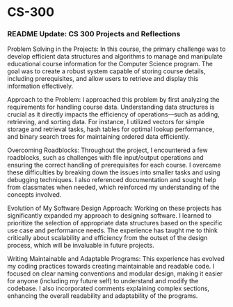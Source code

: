 # CS-300
### README Update: CS 300 Projects and Reflections

Problem Solving in the Projects:
In this course, the primary challenge was to develop efficient data structures and algorithms to manage and manipulate educational course information for the Computer Science program. The goal was to create a robust system capable of storing course details, including prerequisites, and allow users to retrieve and display this information effectively.

Approach to the Problem:
I approached this problem by first analyzing the requirements for handling course data. Understanding data structures is crucial as it directly impacts the efficiency of operations—such as adding, retrieving, and sorting data. For instance, I utilized vectors for simple storage and retrieval tasks, hash tables for optimal lookup performance, and binary search trees for maintaining ordered data efficiently.

Overcoming Roadblocks:
Throughout the project, I encountered a few roadblocks, such as challenges with file input/output operations and ensuring the correct handling of prerequisites for each course. I overcame these difficulties by breaking down the issues into smaller tasks and using debugging techniques. I also referenced documentation and sought help from classmates when needed, which reinforced my understanding of the concepts involved.

Evolution of My Software Design Approach:
Working on these projects has significantly expanded my approach to designing software. I learned to prioritize the selection of appropriate data structures based on the specific use case and performance needs. The experience has taught me to think critically about scalability and efficiency from the outset of the design process, which will be invaluable in future projects.

Writing Maintainable and Adaptable Programs:
This experience has evolved my coding practices towards creating maintainable and readable code. I focused on clear naming conventions and modular design, making it easier for anyone (including my future self) to understand and modify the codebase. I also incorporated comments explaining complex sections, enhancing the overall readability and adaptability of the programs.
